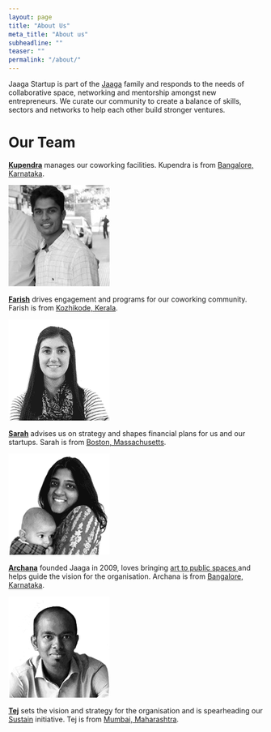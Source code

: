 ```yaml
---
layout: page
title: "About Us"
meta_title: "About us"
subheadline: ""
teaser: ""
permalink: "/about/"
---
```


Jaaga Startup is part of the [Jaaga](http://jaaga.in) family and responds to the needs of collaborative space, networking and mentorship amongst new entrepreneurs. We curate our community to create a balance of skills, sectors and networks to help each other build stronger ventures.


# Our Team

**[Kupendra](https://www.facebook.com/kupendra.kumar.90)** manages our coworking facilities. Kupendra is from [Bangalore, Karnataka](https://goo.gl/maps/SPB766JUkvQ2).

![Farish](/images/farish.png)

**[Farish](https://www.linkedin.com/in/farishcv)** drives engagement and programs for our coworking community. Farish is from [Kozhikode, Kerala](https://goo.gl/maps/CnNPK88snFy).

![Sarah](/images/sarah.png)

**[Sarah](https://twitter.com/sarahdpatel)** advises us on strategy and shapes financial plans for us and our startups. Sarah is from [Boston, Massachusetts](https://goo.gl/maps/aYCEYntd3tA2).

![Archana](/images/archana.png)

**[Archana](https://twitter.com/arcnoid)** founded Jaaga in 2009, loves bringing [art to public spaces ](http://jaaga.in/dna/) and helps guide the vision for the organisation. Archana is from [Bangalore, Karnataka](https://goo.gl/maps/SPB766JUkvQ2).

![Tej](/images/tej.png)

**[Tej](https://twitter.com/tejpochiraju)** sets the vision and strategy for the organisation and is spearheading our [Sustain](/sustain/) initiative. Tej is from [Mumbai, Maharashtra](https://goo.gl/maps/882ynxUVSTu).
